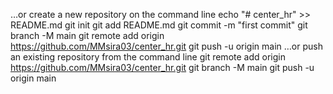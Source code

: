 …or create a new repository on the command line
echo "# center_hr" >> README.md
git init
git add README.md
git commit -m "first commit"
git branch -M main
git remote add origin https://github.com/MMsira03/center_hr.git
git push -u origin main
…or push an existing repository from the command line
git remote add origin https://github.com/MMsira03/center_hr.git
git branch -M main
git push -u origin main